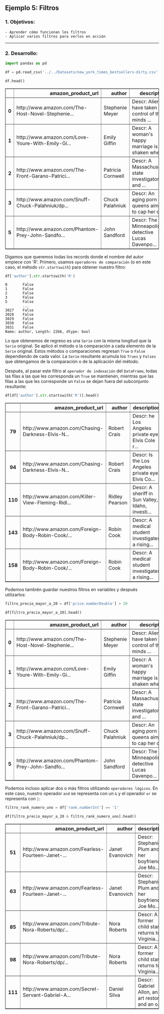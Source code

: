 ## Ejemplo 5: Filtros

### 1. Objetivos:
    - Aprender cómo funcionan los filtros
    - Aplicar varios filtros para verlos en acción
 
---
    
### 2. Desarrollo:


```python
import pandas as pd
```


```python
df = pd.read_csv('../../Datasets/new_york_times_bestsellers-dirty.csv', index_col=0)

df.head()
```




<div>

<table border="1" class="dataframe">
  <thead>
    <tr style="text-align: right;">
      <th></th>
      <th>amazon_product_url</th>
      <th>author</th>
      <th>description</th>
      <th>publisher</th>
      <th>title</th>
      <th>oid</th>
      <th>bestsellers_date.numberLong</th>
      <th>published_date.numberLong</th>
      <th>rank.numberInt</th>
      <th>rank_last_week.numberInt</th>
      <th>weeks_on_list.numberInt</th>
      <th>price.numberDouble</th>
    </tr>
  </thead>
  <tbody>
    <tr>
      <th>0</th>
      <td>http://www.amazon.com/The-Host-Novel-Stephenie...</td>
      <td>Stephenie Meyer</td>
      <td>Descr: Aliens have taken control of the minds ...</td>
      <td>Little, Brown</td>
      <td>THE HOST</td>
      <td>5b4aa4ead3089013507db18c</td>
      <td>2008-05-24 00:00:00</td>
      <td>1212883200000</td>
      <td>2</td>
      <td>1</td>
      <td>3</td>
      <td>25.99</td>
    </tr>
    <tr>
      <th>1</th>
      <td>http://www.amazon.com/Love-Youre-With-Emily-Gi...</td>
      <td>Emily Giffin</td>
      <td>Descr: A woman's happy marriage is shaken when...</td>
      <td>St. Martin's</td>
      <td>LOVE THE ONE YOU'RE WITH</td>
      <td>5b4aa4ead3089013507db18d</td>
      <td>2008-05-24 00:00:00</td>
      <td>1212883200000</td>
      <td>3</td>
      <td>2</td>
      <td>2</td>
      <td>24.95</td>
    </tr>
    <tr>
      <th>2</th>
      <td>http://www.amazon.com/The-Front-Garano-Patrici...</td>
      <td>Patricia Cornwell</td>
      <td>Descr: A Massachusetts state investigator and ...</td>
      <td>Putnam</td>
      <td>THE FRONT</td>
      <td>5b4aa4ead3089013507db18e</td>
      <td>2008-05-24 00:00:00</td>
      <td>1212883200000</td>
      <td>4</td>
      <td>0</td>
      <td>1</td>
      <td>22.95</td>
    </tr>
    <tr>
      <th>3</th>
      <td>http://www.amazon.com/Snuff-Chuck-Palahniuk/dp...</td>
      <td>Chuck Palahniuk</td>
      <td>Descr: An aging porn queens aims to cap her ca...</td>
      <td>Doubleday</td>
      <td>SNUFF</td>
      <td>5b4aa4ead3089013507db18f</td>
      <td>2008-05-24 00:00:00</td>
      <td>1212883200000</td>
      <td>5</td>
      <td>0</td>
      <td>1</td>
      <td>24.95</td>
    </tr>
    <tr>
      <th>5</th>
      <td>http://www.amazon.com/Phantom-Prey-John-Sandfo...</td>
      <td>John Sandford</td>
      <td>Descr: The Minneapolis detective Lucas Davenpo...</td>
      <td>Putnam</td>
      <td>PHANTOM PREY</td>
      <td>5b4aa4ead3089013507db191</td>
      <td>2008-05-24 00:00:00</td>
      <td>1212883200000</td>
      <td>7</td>
      <td>4</td>
      <td>3</td>
      <td>26.95</td>
    </tr>
  </tbody>
</table>
</div>



Digamos que queremos todas los records donde el nombre del autor empiece con 'R'. Primero, usamos `operadores de comparación` (o en este caso, el método `str.startswith`) para obtener nuestro filtro:


```python
df['author'].str.startswith('R')
```




    0       False
    1       False
    2       False
    3       False
    5       False
            ...  
    3027    False
    3028    False
    3029    False
    3030    False
    3031    False
    Name: author, Length: 2266, dtype: bool



Lo que obtenemos de regreso es una `Serie` con la misma longitud que la `Serie` original. Se aplicó el método o la comparación a cada elemento de la `Serie` original. Estos métodos o comparaciones regresan `True` o `False` dependiendo de cada valor. La `Serie` resultante acumula los `Trues` y `Falses` que obtengamos de la comparación o de la aplicación del método.

Después, al pasar este filtro al `operador de indexación` del `DataFrame`, todas las filas a las que les corresponda un `True` se mantienen, mientras que las filas a las que les corresponde un `False` se dejan fuera del subconjunto resultante:


```python
df[df['author'].str.startswith('R')].head()
```




<div>

<table border="1" class="dataframe">
  <thead>
    <tr style="text-align: right;">
      <th></th>
      <th>amazon_product_url</th>
      <th>author</th>
      <th>description</th>
      <th>publisher</th>
      <th>title</th>
      <th>oid</th>
      <th>bestsellers_date.numberLong</th>
      <th>published_date.numberLong</th>
      <th>rank.numberInt</th>
      <th>rank_last_week.numberInt</th>
      <th>weeks_on_list.numberInt</th>
      <th>price.numberDouble</th>
    </tr>
  </thead>
  <tbody>
    <tr>
      <th>79</th>
      <td>http://www.amazon.com/Chasing-Darkness-Elvis-N...</td>
      <td>Robert Crais</td>
      <td>Descr: he Los Angeles private eye Elvis Cole r...</td>
      <td>Simon &amp; Schuster</td>
      <td>CHASING DARKNESS</td>
      <td>5b4aa4ead3089013507db209</td>
      <td>2008-07-05 00:00:00</td>
      <td>1216512000000</td>
      <td>7</td>
      <td>0</td>
      <td>1</td>
      <td>25.95</td>
    </tr>
    <tr>
      <th>94</th>
      <td>http://www.amazon.com/Chasing-Darkness-Elvis-N...</td>
      <td>Robert Crais</td>
      <td>Descr: Is the Los Angeles private eye Elvis Co...</td>
      <td>Simon &amp; Schuster</td>
      <td>CHASING DARKNESS</td>
      <td>5b4aa4ead3089013507db221</td>
      <td>2008-07-12 00:00:00</td>
      <td>1217116800000</td>
      <td>11</td>
      <td>7</td>
      <td>2</td>
      <td>25.95</td>
    </tr>
    <tr>
      <th>110</th>
      <td>http://www.amazon.com/Killer-View-Fleming-Ridl...</td>
      <td>Ridley Pearson</td>
      <td>Descr: A sheriff in Sun Valley, Idaho, investi...</td>
      <td>Putnam</td>
      <td>KILLER VIEW</td>
      <td>5b4aa4ead3089013507db239</td>
      <td>2008-07-19 00:00:00</td>
      <td>1217721600000</td>
      <td>15</td>
      <td>0</td>
      <td>1</td>
      <td>24.95</td>
    </tr>
    <tr>
      <th>143</th>
      <td>http://www.amazon.com/Foreign-Body-Robin-Cook/...</td>
      <td>Robin Cook</td>
      <td>Descr: A medical student investigates a rising...</td>
      <td>Putnam</td>
      <td>FOREIGN BODY</td>
      <td>5b4aa4ead3089013507db26f</td>
      <td>2008-08-09 00:00:00</td>
      <td>1219536000000</td>
      <td>9</td>
      <td>0</td>
      <td>1</td>
      <td>25.95</td>
    </tr>
    <tr>
      <th>158</th>
      <td>http://www.amazon.com/Foreign-Body-Robin-Cook/...</td>
      <td>Robin Cook</td>
      <td>Descr: A medical student investigates a rising...</td>
      <td>Putnam</td>
      <td>FOREIGN BODY</td>
      <td>5b4aa4ead3089013507db287</td>
      <td>2008-08-16 00:00:00</td>
      <td>1220140800000</td>
      <td>No Rank</td>
      <td>9</td>
      <td>2</td>
      <td>25.95</td>
    </tr>
  </tbody>
</table>
</div>



Podemos también guardar nuestros filtros en variables y después utilizarlos:


```python
filtro_precio_mayor_a_20 = df['price.numberDouble'] > 20
```


```python
df[filtro_precio_mayor_a_20].head()
```




<div>

<table border="1" class="dataframe">
  <thead>
    <tr style="text-align: right;">
      <th></th>
      <th>amazon_product_url</th>
      <th>author</th>
      <th>description</th>
      <th>publisher</th>
      <th>title</th>
      <th>oid</th>
      <th>bestsellers_date.numberLong</th>
      <th>published_date.numberLong</th>
      <th>rank.numberInt</th>
      <th>rank_last_week.numberInt</th>
      <th>weeks_on_list.numberInt</th>
      <th>price.numberDouble</th>
    </tr>
  </thead>
  <tbody>
    <tr>
      <th>0</th>
      <td>http://www.amazon.com/The-Host-Novel-Stephenie...</td>
      <td>Stephenie Meyer</td>
      <td>Descr: Aliens have taken control of the minds ...</td>
      <td>Little, Brown</td>
      <td>THE HOST</td>
      <td>5b4aa4ead3089013507db18c</td>
      <td>2008-05-24 00:00:00</td>
      <td>1212883200000</td>
      <td>2</td>
      <td>1</td>
      <td>3</td>
      <td>25.99</td>
    </tr>
    <tr>
      <th>1</th>
      <td>http://www.amazon.com/Love-Youre-With-Emily-Gi...</td>
      <td>Emily Giffin</td>
      <td>Descr: A woman's happy marriage is shaken when...</td>
      <td>St. Martin's</td>
      <td>LOVE THE ONE YOU'RE WITH</td>
      <td>5b4aa4ead3089013507db18d</td>
      <td>2008-05-24 00:00:00</td>
      <td>1212883200000</td>
      <td>3</td>
      <td>2</td>
      <td>2</td>
      <td>24.95</td>
    </tr>
    <tr>
      <th>2</th>
      <td>http://www.amazon.com/The-Front-Garano-Patrici...</td>
      <td>Patricia Cornwell</td>
      <td>Descr: A Massachusetts state investigator and ...</td>
      <td>Putnam</td>
      <td>THE FRONT</td>
      <td>5b4aa4ead3089013507db18e</td>
      <td>2008-05-24 00:00:00</td>
      <td>1212883200000</td>
      <td>4</td>
      <td>0</td>
      <td>1</td>
      <td>22.95</td>
    </tr>
    <tr>
      <th>3</th>
      <td>http://www.amazon.com/Snuff-Chuck-Palahniuk/dp...</td>
      <td>Chuck Palahniuk</td>
      <td>Descr: An aging porn queens aims to cap her ca...</td>
      <td>Doubleday</td>
      <td>SNUFF</td>
      <td>5b4aa4ead3089013507db18f</td>
      <td>2008-05-24 00:00:00</td>
      <td>1212883200000</td>
      <td>5</td>
      <td>0</td>
      <td>1</td>
      <td>24.95</td>
    </tr>
    <tr>
      <th>5</th>
      <td>http://www.amazon.com/Phantom-Prey-John-Sandfo...</td>
      <td>John Sandford</td>
      <td>Descr: The Minneapolis detective Lucas Davenpo...</td>
      <td>Putnam</td>
      <td>PHANTOM PREY</td>
      <td>5b4aa4ead3089013507db191</td>
      <td>2008-05-24 00:00:00</td>
      <td>1212883200000</td>
      <td>7</td>
      <td>4</td>
      <td>3</td>
      <td>26.95</td>
    </tr>
  </tbody>
</table>
</div>



Podemos incluso aplicar dos o más filtros utilizando `operadores lógicos`. En este caso, nuestro operador `and` se representa con un `&` y el operador `or` se representa con `|`:


```python
filtro_rank_numero_uno = df['rank.numberInt'] == '1'
```


```python
df[filtro_precio_mayor_a_20 & filtro_rank_numero_uno].head()
```




<div>

<table border="1" class="dataframe">
  <thead>
    <tr style="text-align: right;">
      <th></th>
      <th>amazon_product_url</th>
      <th>author</th>
      <th>description</th>
      <th>publisher</th>
      <th>title</th>
      <th>oid</th>
      <th>bestsellers_date.numberLong</th>
      <th>published_date.numberLong</th>
      <th>rank.numberInt</th>
      <th>rank_last_week.numberInt</th>
      <th>weeks_on_list.numberInt</th>
      <th>price.numberDouble</th>
    </tr>
  </thead>
  <tbody>
    <tr>
      <th>51</th>
      <td>http://www.amazon.com/Fearless-Fourteen-Janet-...</td>
      <td>Janet Evanovich</td>
      <td>Descr: Stephanie Plum and her boyfriend Joe Mo...</td>
      <td>St. Martin’s</td>
      <td>FEARLESS FOURTEEN</td>
      <td>5b4aa4ead3089013507db1db</td>
      <td>2008-06-21 00:00:00</td>
      <td>1215302400000</td>
      <td>1</td>
      <td>0</td>
      <td>1</td>
      <td>27.95</td>
    </tr>
    <tr>
      <th>63</th>
      <td>http://www.amazon.com/Fearless-Fourteen-Janet-...</td>
      <td>Janet Evanovich</td>
      <td>Descr: Stephanie Plum and her boyfriend Joe Mo...</td>
      <td>St. Martin’s</td>
      <td>FEARLESS FOURTEEN</td>
      <td>5b4aa4ead3089013507db1ef</td>
      <td>2008-06-28 00:00:00</td>
      <td>1215907200000</td>
      <td>1</td>
      <td>1</td>
      <td>2</td>
      <td>27.95</td>
    </tr>
    <tr>
      <th>85</th>
      <td>http://www.amazon.com/Tribute-Nora-Roberts/dp/...</td>
      <td>Nora Roberts</td>
      <td>Descr: A former child star returns to Virginia...</td>
      <td>Putnam</td>
      <td>TRIBUTE</td>
      <td>5b4aa4ead3089013507db217</td>
      <td>2008-07-12 00:00:00</td>
      <td>1217116800000</td>
      <td>1</td>
      <td>0</td>
      <td>1</td>
      <td>26.95</td>
    </tr>
    <tr>
      <th>98</th>
      <td>http://www.amazon.com/Tribute-Nora-Roberts/dp/...</td>
      <td>Nora Roberts</td>
      <td>Descr: A former child star returns to Virginia...</td>
      <td>Putnam</td>
      <td>TRIBUTE</td>
      <td>5b4aa4ead3089013507db22b</td>
      <td>2008-07-19 00:00:00</td>
      <td>1217721600000</td>
      <td>1</td>
      <td>1</td>
      <td>2</td>
      <td>26.95</td>
    </tr>
    <tr>
      <th>111</th>
      <td>http://www.amazon.com/Secret-Servant-Gabriel-A...</td>
      <td>Daniel Silva</td>
      <td>Descr: Gabriel Allon, an art restorer and an o...</td>
      <td>Putnam</td>
      <td>THE SECRET SERVANT</td>
      <td>5b4aa4ead3089013507db23f</td>
      <td>2008-07-26 00:00:00</td>
      <td>1218326400000</td>
      <td>1</td>
      <td>0</td>
      <td>1</td>
      <td>26.95</td>
    </tr>
  </tbody>
</table>
</div>


